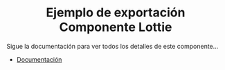 <h1 align="center">Ejemplo de exportación Componente Lottie</h1>

Sigue la documentación para ver todos los detalles de este componente...

- <a href="https://github.com/ApidriuC/LottieGenerate" alt="">Documentación</a>
